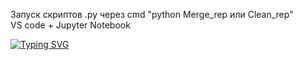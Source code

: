 Запуск скриптов .py через cmd "python Merge_rep или Clean_rep"  
VS code + Jupyter Notebook 

[![Typing SVG](https://readme-typing-svg.herokuapp.com?color=%2336BCF7&lines=Computer+science+student)](https://git.io/typing-svg)
